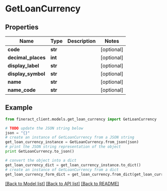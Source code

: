 # GetLoanCurrency


## Properties

Name | Type | Description | Notes
------------ | ------------- | ------------- | -------------
**code** | **str** |  | [optional] 
**decimal_places** | **int** |  | [optional] 
**display_label** | **str** |  | [optional] 
**display_symbol** | **str** |  | [optional] 
**name** | **str** |  | [optional] 
**name_code** | **str** |  | [optional] 

## Example

```python
from fineract_client.models.get_loan_currency import GetLoanCurrency

# TODO update the JSON string below
json = "{}"
# create an instance of GetLoanCurrency from a JSON string
get_loan_currency_instance = GetLoanCurrency.from_json(json)
# print the JSON string representation of the object
print GetLoanCurrency.to_json()

# convert the object into a dict
get_loan_currency_dict = get_loan_currency_instance.to_dict()
# create an instance of GetLoanCurrency from a dict
get_loan_currency_form_dict = get_loan_currency.from_dict(get_loan_currency_dict)
```
[[Back to Model list]](../README.md#documentation-for-models) [[Back to API list]](../README.md#documentation-for-api-endpoints) [[Back to README]](../README.md)


